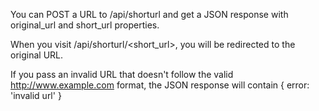 You can POST a URL to /api/shorturl and get a JSON response with original_url and short_url properties.

When you visit /api/shorturl/<short_url>, you will be redirected to the original URL.

If you pass an invalid URL that doesn't follow the valid http://www.example.com format, the JSON response will contain { error: 'invalid url' }
